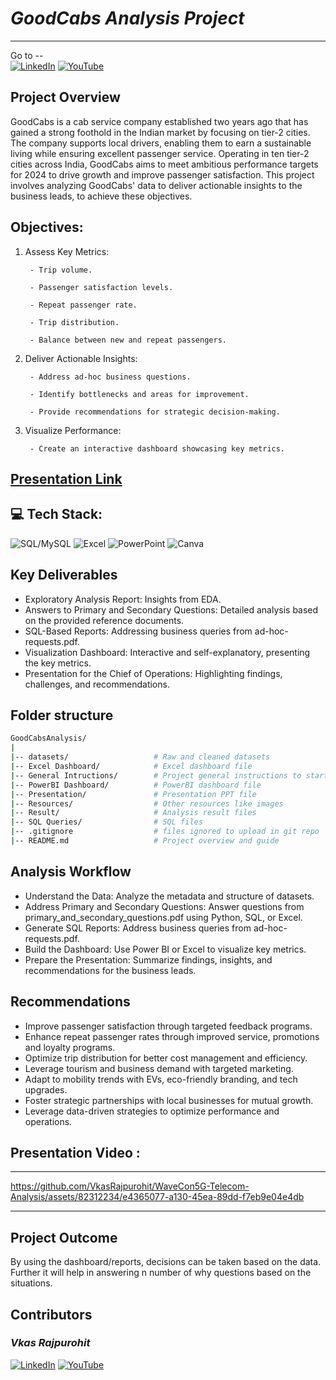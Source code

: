 # *GoodCabs Analysis Project*

---
Go to --   
[![LinkedIn](https://img.shields.io/badge/LinkedIn-%230077B5.svg?logo=linkedin&logoColor=white)](https://www.linkedin.com/in/vkas-rajpurohit/) 
[![YouTube](https://img.shields.io/badge/YouTube-%23FF0000?style=flat&logo=YouTube&color=%23FF0000)](https://www.youtube.com/watch?v=OC6yFyG9vBo&list=PL5FeJzNqNLWy2bfhJx693K0CgaqwO0Rbj)


Project Overview
-


GoodCabs is a cab service company established two years ago that has gained a strong foothold in the Indian market by focusing on tier-2 cities. The company supports local drivers, enabling them to earn a sustainable living while ensuring excellent passenger service. Operating in ten tier-2 cities across India, GoodCabs aims to meet ambitious performance targets for 2024 to drive growth and improve passenger satisfaction. This project involves analyzing GoodCabs' data to deliver actionable insights to the business leads, to achieve these objectives.

Objectives:
--


1. Assess Key Metrics:

        - Trip volume.
        
        - Passenger satisfaction levels.
        
        - Repeat passenger rate.
        
        - Trip distribution.
        
        - Balance between new and repeat passengers.

2. Deliver Actionable Insights:

        - Address ad-hoc business questions.
        
        - Identify bottlenecks and areas for improvement.
        
        - Provide recommendations for strategic decision-making.

3. Visualize Performance:

        - Create an interactive dashboard showcasing key metrics.


[Presentation Link](https://github.com/VkasRajpurohit/GoodCabs-Analysis/tree/main/Presentation)
--




💻 Tech Stack:
-

![SQL/MySQL](https://img.shields.io/badge/-SQL%2FMySQL-blue?logo=mysql&labelColor=ffc6ff&color=ffc6ff) 
![Excel](https://img.shields.io/badge/-Excel-g?logo=microsoftexcel&labelColor=2a9134&color=2a9134)
![PowerPoint](https://img.shields.io/badge/PowerPoint-red?style=flat&logo=microsoftpowerpoint&color=%23B7472A)
![Canva](https://img.shields.io/badge/Canva--Canva?style=flat&logo=canva&color=%2300C4CC)

Key Deliverables
--


-  Exploratory Analysis Report: Insights from EDA.
-  Answers to Primary and Secondary Questions: Detailed analysis based on the provided reference documents.
-  SQL-Based Reports: Addressing business queries from ad-hoc-requests.pdf.
- Visualization Dashboard: Interactive and self-explanatory, presenting the key metrics.
- Presentation for the Chief of Operations: Highlighting findings, challenges, and recommendations.

Folder structure
-

```bash
GoodCabsAnalysis/
|
|-- datasets/                   # Raw and cleaned datasets
|-- Excel Dashboard/            # Excel dashboard file
|-- General Intructions/        # Project general instructions to start
|-- PowerBI Dashboard/          # PowerBI dashboard file
|-- Presentation/               # Presentation PPT file
|-- Resources/                  # Other resources like images
|-- Result/                     # Analysis result files
|-- SQL Queries/                # SQL files
|-- .gitignore                  # files ignored to upload in git repo
|-- README.md                   # Project overview and guide
```

Analysis Workflow
--


- Understand the Data: Analyze the metadata and structure of datasets.
- Address Primary and Secondary Questions: Answer questions from primary_and_secondary_questions.pdf using Python, SQL, or Excel.
- Generate SQL Reports: Address business queries from ad-hoc-requests.pdf. 
- Build the Dashboard: Use Power BI or Excel to visualize key metrics. 
- Prepare the Presentation: Summarize findings, insights, and recommendations for the business leads.

Recommendations
--

- Improve passenger satisfaction through targeted feedback programs. 
- Enhance repeat passenger rates through improved service, promotions and loyalty programs.
- Optimize trip distribution for better cost management and efficiency. 
- Leverage tourism and business demand with targeted marketing.
- Adapt to mobility trends with EVs, eco-friendly branding, and tech upgrades.
- Foster strategic partnerships with local businesses for mutual growth.
- Leverage data-driven strategies to optimize performance and operations.

## Presentation Video :

---
https://github.com/VkasRajpurohit/WaveCon5G-Telecom-Analysis/assets/82312234/e4365077-a130-45ea-89dd-f7eb9e04e4db


---





Project Outcome
--


By using the dashboard/reports, decisions can be taken based on the data. Further it will help in answering n number of why questions based on the situations.

Contributors
--

### *Vkas Rajpurohit*
[![LinkedIn](https://img.shields.io/badge/LinkedIn-%230077B5.svg?logo=linkedin&logoColor=white)](https://www.linkedin.com/in/vkas-rajpurohit/) 
[![YouTube](https://img.shields.io/badge/YouTube-%23FF0000?style=flat&logo=YouTube&color=%23FF0000)](https://www.youtube.com/@blink_analytix)
